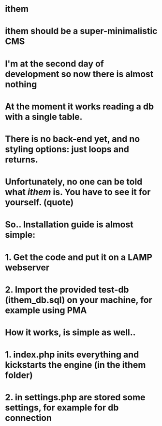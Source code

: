 # ithem
#
# ithem should be a super-minimalistic CMS
# I'm at the second day of development so now there is almost nothing
# At the moment it works reading a db with a single table.
# There is no back-end yet, and no styling options: just loops and returns.
# Unfortunately, no one can be told what *ithem* is. You have to see it for yourself. (quote)
#
# So.. Installation guide is almost simple:
# 1. Get the code and put it on a LAMP webserver
# 2. Import the provided test-db (ithem_db.sql) on your machine, for example using PMA
#
# How it works, is simple as well..
# 1. index.php inits everything and kickstarts the engine (in the ithem folder)
# 2. in settings.php are stored some settings, for example for db connection